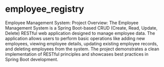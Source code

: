 # employee_registry
Employee Management System:
Project Overview: The Employee Management System is a Spring Boot-based CRUD (Create, Read, Update, Delete) RESTful web application designed to manage employee data. The application allows users to perform basic operations like adding new employees, viewing employee details, updating existing employee records, and deleting employees from the system. The project demonstrates a clean implementation of RESTful principles and showcases best practices in Spring Boot development.
